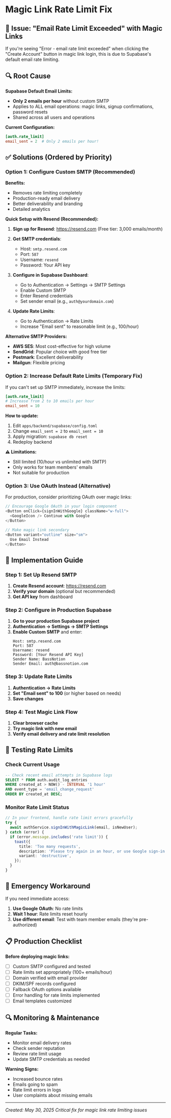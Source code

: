 # Magic Link Rate Limit Fix

## 🚨 Issue: "Email Rate Limit Exceeded" with Magic Links

If you're seeing "Error - email rate limit exceeded" when clicking the "Create Account" button in magic link login, this is due to Supabase's default email rate limiting.

## 🔍 Root Cause

**Supabase Default Email Limits:**
- **Only 2 emails per hour** without custom SMTP
- Applies to ALL email operations: magic links, signup confirmations, password resets
- Shared across all users and operations

**Current Configuration:**
```toml
[auth.rate_limit]
email_sent = 2  # Only 2 emails per hour!
```

## ✅ Solutions (Ordered by Priority)

### **Option 1: Configure Custom SMTP (Recommended)**

**Benefits:**
- Removes rate limiting completely
- Production-ready email delivery
- Better deliverability and branding
- Detailed analytics

**Quick Setup with Resend (Recommended):**

1. **Sign up for Resend**: https://resend.com (Free tier: 3,000 emails/month)

2. **Get SMTP credentials**:
   - Host: `smtp.resend.com`
   - Port: `587`
   - Username: `resend`
   - Password: Your API key

3. **Configure in Supabase Dashboard**:
   - Go to Authentication → Settings → SMTP Settings
   - Enable Custom SMTP
   - Enter Resend credentials
   - Set sender email (e.g., `auth@yourdomain.com`)

4. **Update Rate Limits**:
   - Go to Authentication → Rate Limits
   - Increase "Email sent" to reasonable limit (e.g., 100/hour)

**Alternative SMTP Providers:**
- **AWS SES**: Most cost-effective for high volume
- **SendGrid**: Popular choice with good free tier
- **Postmark**: Excellent deliverability
- **Mailgun**: Flexible pricing

### **Option 2: Increase Default Rate Limits (Temporary Fix)**

If you can't set up SMTP immediately, increase the limits:

```toml
[auth.rate_limit]
# Increase from 2 to 10 emails per hour
email_sent = 10
```

**How to update:**
1. Edit `apps/backend/supabase/config.toml`
2. Change `email_sent = 2` to `email_sent = 10`
3. Apply migration: `supabase db reset`
4. Redeploy backend

**⚠️ Limitations:**
- Still limited (10/hour vs unlimited with SMTP)
- Only works for team members' emails
- Not suitable for production

### **Option 3: Use OAuth Instead (Alternative)**

For production, consider prioritizing OAuth over magic links:

```typescript
// Encourage Google OAuth in your login component
<Button onClick={signInWithGoogle} className="w-full">
  <GoogleIcon /> Continue with Google
</Button>

// Make magic link secondary
<Button variant="outline" size="sm">
  Use Email Instead
</Button>
```

## 🔧 Implementation Guide

### **Step 1: Set Up Resend SMTP**

1. **Create Resend account**: https://resend.com
2. **Verify your domain** (optional but recommended)
3. **Get API key** from dashboard

### **Step 2: Configure in Production Supabase**

1. **Go to your production Supabase project**
2. **Authentication → Settings → SMTP Settings**
3. **Enable Custom SMTP** and enter:
   ```
   Host: smtp.resend.com
   Port: 587
   Username: resend
   Password: [Your Resend API Key]
   Sender Name: BassNotion
   Sender Email: auth@bassnotion.com
   ```

### **Step 3: Update Rate Limits**

1. **Authentication → Rate Limits**
2. **Set "Email sent" to 100** (or higher based on needs)
3. **Save changes**

### **Step 4: Test Magic Link Flow**

1. **Clear browser cache**
2. **Try magic link with new email**
3. **Verify email delivery and rate limit resolution**

## 🧪 Testing Rate Limits

### **Check Current Usage**
```sql
-- Check recent email attempts in Supabase logs
SELECT * FROM auth.audit_log_entries 
WHERE created_at > NOW() - INTERVAL '1 hour'
AND event_type = 'email_change_request'
ORDER BY created_at DESC;
```

### **Monitor Rate Limit Status**
```typescript
// In your frontend, handle rate limit errors gracefully
try {
  await authService.signInWithMagicLink(email, isNewUser);
} catch (error) {
  if (error.message.includes('rate limit')) {
    toast({
      title: 'Too many requests',
      description: 'Please try again in an hour, or use Google sign-in instead.',
      variant: 'destructive',
    });
  }
}
```

## 🚨 Emergency Workaround

If you need immediate access:

1. **Use Google OAuth**: No rate limits
2. **Wait 1 hour**: Rate limits reset hourly
3. **Use different email**: Test with team member emails (they're pre-authorized)

## 📋 Production Checklist

**Before deploying magic links:**
- [ ] Custom SMTP configured and tested
- [ ] Rate limits set appropriately (100+ emails/hour)
- [ ] Domain verified with email provider
- [ ] DKIM/SPF records configured
- [ ] Fallback OAuth options available
- [ ] Error handling for rate limits implemented
- [ ] Email templates customized

## 🔍 Monitoring & Maintenance

**Regular Tasks:**
- Monitor email delivery rates
- Check sender reputation
- Review rate limit usage
- Update SMTP credentials as needed

**Warning Signs:**
- Increased bounce rates
- Emails going to spam
- Rate limit errors in logs
- User complaints about missing emails

---

_Created: May 30, 2025_
_Critical fix for magic link rate limiting issues_ 